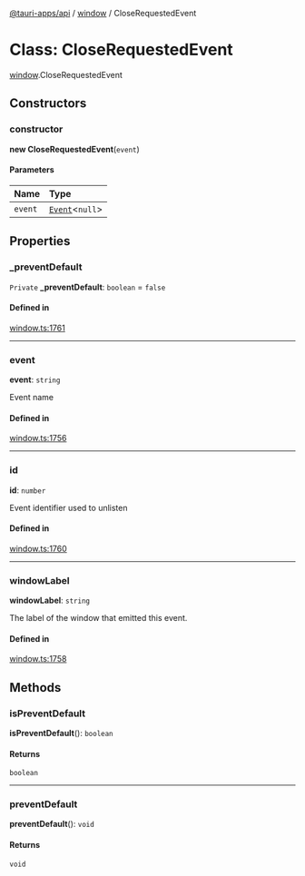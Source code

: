 [@tauri-apps/api](../README.md) / [window](../modules/window.md) / CloseRequestedEvent

# Class: CloseRequestedEvent

[window](../modules/window.md).CloseRequestedEvent

## Constructors

### constructor

**new CloseRequestedEvent**(`event`)

#### Parameters

| Name | Type |
| :------ | :------ |
| `event` | [`Event`](../interfaces/event.Event.md)<``null``\> |

## Properties

### \_preventDefault

 `Private` **\_preventDefault**: `boolean` = `false`

#### Defined in

[window.ts:1761](https://github.com/tauri-apps/tauri/blob/47666c4/tooling/api/src/window.ts#L1761)

___

### event

 **event**: `string`

Event name

#### Defined in

[window.ts:1756](https://github.com/tauri-apps/tauri/blob/47666c4/tooling/api/src/window.ts#L1756)

___

### id

 **id**: `number`

Event identifier used to unlisten

#### Defined in

[window.ts:1760](https://github.com/tauri-apps/tauri/blob/47666c4/tooling/api/src/window.ts#L1760)

___

### windowLabel

 **windowLabel**: `string`

The label of the window that emitted this event.

#### Defined in

[window.ts:1758](https://github.com/tauri-apps/tauri/blob/47666c4/tooling/api/src/window.ts#L1758)

## Methods

### isPreventDefault

**isPreventDefault**(): `boolean`

#### Returns

`boolean`

___

### preventDefault

**preventDefault**(): `void`

#### Returns

`void`

